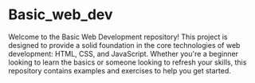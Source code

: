 # Basic_web_dev
Welcome to the Basic Web Development repository! This project is designed to provide a solid foundation in the core technologies of web development: HTML, CSS, and JavaScript. Whether you're a beginner looking to learn the basics or someone looking to refresh your skills, this repository contains examples and exercises to help you get started.
